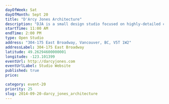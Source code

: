 ```yaml
---
dayOfWeek: Sat
dayOfMonth: Sept 20
title: "D'Arcy Jones Architecture"
description: "DJA is a small design studio focused on highly-detailed contemporary projects. Visit our new space to see working models and drawings of past and current projects. Refreshments will be served."
startTime: 11:00 AM
endTime: 2:00 PM
type: Open Studio
address: "304-175 East Broadway, Vancouver, BC, V5T 1W2"
addressLabel: 304-175 East Broadway
latitude: 49.26294600000001
longitude: -123.101399
eventUrl: http://darcyjones.com
eventUrlLabel: Studio Website
published: true
price: 

category: event-20
priority: 25
slug: 2014-09-20-darcy_jones_architecture
---
```

